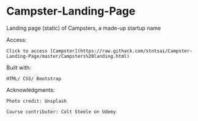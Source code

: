# Campster-Landing-Page
Landing page (static) of Campsters, a made-up startup name 

Access:
	
	Click to access [Campster](https://raw.githack.com/stntsai/Campster-Landing-Page/master/Campsters%20landing.html)

Built with:

	HTML/ CSS/ Bootstrap

Acknowledgments:

	Photo credit: Unsplash

	Course contributer: Colt Steele on Udemy
